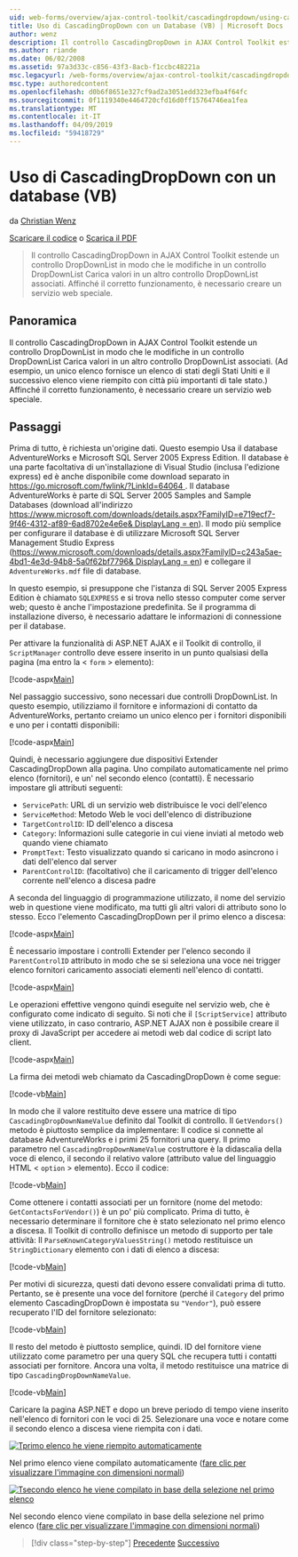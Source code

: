 ```yaml
---
uid: web-forms/overview/ajax-control-toolkit/cascadingdropdown/using-cascadingdropdown-with-a-database-vb
title: Uso di CascadingDropDown con un Database (VB) | Microsoft Docs
author: wenz
description: Il controllo CascadingDropDown in AJAX Control Toolkit estende un controllo DropDownList in modo che le modifiche in un controllo DropDownList carichi associati i valori in anoth...
ms.author: riande
ms.date: 06/02/2008
ms.assetid: 97a3d33c-c856-43f3-8acb-f1ccbc48221a
msc.legacyurl: /web-forms/overview/ajax-control-toolkit/cascadingdropdown/using-cascadingdropdown-with-a-database-vb
msc.type: authoredcontent
ms.openlocfilehash: d0b6f8651e327cf9ad2a3051edd323efba4f64fc
ms.sourcegitcommit: 0f1119340e4464720cfd16d0ff15764746ea1fea
ms.translationtype: MT
ms.contentlocale: it-IT
ms.lasthandoff: 04/09/2019
ms.locfileid: "59418729"
---
```

# <a name="using-cascadingdropdown-with-a-database-vb"></a>Uso di CascadingDropDown con un database (VB)

da [Christian Wenz](https://github.com/wenz)

[Scaricare il codice](http://download.microsoft.com/download/9/0/7/907760b1-2c60-4f81-aeb6-ca416a573b0d/cascadingdropdown1.vb.zip) o [Scarica il PDF](http://download.microsoft.com/download/2/d/c/2dc10e34-6983-41d4-9c08-f78f5387d32b/cascadingdropdown1VB.pdf)

> Il controllo CascadingDropDown in AJAX Control Toolkit estende un controllo DropDownList in modo che le modifiche in un controllo DropDownList Carica valori in un altro controllo DropDownList associati. Affinché il corretto funzionamento, è necessario creare un servizio web speciale.


## <a name="overview"></a>Panoramica

Il controllo CascadingDropDown in AJAX Control Toolkit estende un controllo DropDownList in modo che le modifiche in un controllo DropDownList Carica valori in un altro controllo DropDownList associati. (Ad esempio, un unico elenco fornisce un elenco di stati degli Stati Uniti e il successivo elenco viene riempito con città più importanti di tale stato.) Affinché il corretto funzionamento, è necessario creare un servizio web speciale.

## <a name="steps"></a>Passaggi

Prima di tutto, è richiesta un'origine dati. Questo esempio Usa il database AdventureWorks e Microsoft SQL Server 2005 Express Edition. Il database è una parte facoltativa di un'installazione di Visual Studio (inclusa l'edizione express) ed è anche disponibile come download separato in [ https://go.microsoft.com/fwlink/?LinkId=64064 ](https://go.microsoft.com/fwlink/?LinkId=64064). Il database AdventureWorks è parte di SQL Server 2005 Samples and Sample Databases (download all'indirizzo [ https://www.microsoft.com/downloads/details.aspx?FamilyID=e719ecf7-9f46-4312-af89-6ad8702e4e6e&amp; DisplayLang = en](https://www.microsoft.com/downloads/details.aspx?FamilyID=e719ecf7-9f46-4312-af89-6ad8702e4e6e&amp;DisplayLang=en)). Il modo più semplice per configurare il database è di utilizzare Microsoft SQL Server Management Studio Express ([https://www.microsoft.com/downloads/details.aspx?FamilyID=c243a5ae-4bd1-4e3d-94b8-5a0f62bf7796&amp; DisplayLang = en](https://www.microsoft.com/downloads/details.aspx?FamilyID=c243a5ae-4bd1-4e3d-94b8-5a0f62bf7796&amp;DisplayLang=en)) e collegare il `AdventureWorks.mdf` file di database.

In questo esempio, si presuppone che l'istanza di SQL Server 2005 Express Edition è chiamato `SQLEXPRESS` e si trova nello stesso computer come server web; questo è anche l'impostazione predefinita. Se il programma di installazione diverso, è necessario adattare le informazioni di connessione per il database.

Per attivare la funzionalità di ASP.NET AJAX e il Toolkit di controllo, il `ScriptManager` controllo deve essere inserito in un punto qualsiasi della pagina (ma entro la &lt; `form` &gt; elemento):

[!code-aspx[Main](using-cascadingdropdown-with-a-database-vb/samples/sample1.aspx)]

Nel passaggio successivo, sono necessari due controlli DropDownList. In questo esempio, utilizziamo il fornitore e informazioni di contatto da AdventureWorks, pertanto creiamo un unico elenco per i fornitori disponibili e uno per i contatti disponibili:

[!code-aspx[Main](using-cascadingdropdown-with-a-database-vb/samples/sample2.aspx)]

Quindi, è necessario aggiungere due dispositivi Extender CascadingDropDown alla pagina. Uno compilato automaticamente nel primo elenco (fornitori), e un' nel secondo elenco (contatti). È necessario impostare gli attributi seguenti:

- `ServicePath`: URL di un servizio web distribuisce le voci dell'elenco
- `ServiceMethod`: Metodo Web le voci dell'elenco di distribuzione
- `TargetControlID`: ID dell'elenco a discesa
- `Category`: Informazioni sulle categorie in cui viene inviati al metodo web quando viene chiamato
- `PromptText`: Testo visualizzato quando si caricano in modo asincrono i dati dell'elenco dal server
- `ParentControlID`: (facoltativo) che il caricamento di trigger dell'elenco corrente nell'elenco a discesa padre

A seconda del linguaggio di programmazione utilizzato, il nome del servizio web in questione viene modificato, ma tutti gli altri valori di attributo sono lo stesso. Ecco l'elemento CascadingDropDown per il primo elenco a discesa:

[!code-aspx[Main](using-cascadingdropdown-with-a-database-vb/samples/sample3.aspx)]

È necessario impostare i controlli Extender per l'elenco secondo il `ParentControlID` attributo in modo che se si seleziona una voce nei trigger elenco fornitori caricamento associati elementi nell'elenco di contatti.

[!code-aspx[Main](using-cascadingdropdown-with-a-database-vb/samples/sample4.aspx)]

Le operazioni effettive vengono quindi eseguite nel servizio web, che è configurato come indicato di seguito. Si noti che il `[ScriptService]` attributo viene utilizzato, in caso contrario, ASP.NET AJAX non è possibile creare il proxy di JavaScript per accedere ai metodi web dal codice di script lato client.

[!code-aspx[Main](using-cascadingdropdown-with-a-database-vb/samples/sample5.aspx)]

La firma dei metodi web chiamato da CascadingDropDown è come segue:

[!code-vb[Main](using-cascadingdropdown-with-a-database-vb/samples/sample6.vb)]

In modo che il valore restituito deve essere una matrice di tipo `CascadingDropDownNameValue` definito dal Toolkit di controllo. Il `GetVendors()` metodo è piuttosto semplice da implementare: Il codice si connette al database AdventureWorks e i primi 25 fornitori una query. Il primo parametro nel `CascadingDropDownNameValue` costruttore è la didascalia della voce di elenco, il secondo il relativo valore (attributo value del linguaggio HTML &lt; `option` &gt; elemento). Ecco il codice:

[!code-vb[Main](using-cascadingdropdown-with-a-database-vb/samples/sample7.vb)]

Come ottenere i contatti associati per un fornitore (nome del metodo: `GetContactsForVendor()`) è un po' più complicato. Prima di tutto, è necessario determinare il fornitore che è stato selezionato nel primo elenco a discesa. Il Toolkit di controllo definisce un metodo di supporto per tale attività: Il `ParseKnownCategoryValuesString()` metodo restituisce un `StringDictionary` elemento con i dati di elenco a discesa:

[!code-vb[Main](using-cascadingdropdown-with-a-database-vb/samples/sample8.vb)]

Per motivi di sicurezza, questi dati devono essere convalidati prima di tutto. Pertanto, se è presente una voce del fornitore (perché il `Category` del primo elemento CascadingDropDown è impostata su `"Vendor"`), può essere recuperato l'ID del fornitore selezionato:

[!code-vb[Main](using-cascadingdropdown-with-a-database-vb/samples/sample9.vb)]

Il resto del metodo è piuttosto semplice, quindi. ID del fornitore viene utilizzato come parametro per una query SQL che recupera tutti i contatti associati per fornitore. Ancora una volta, il metodo restituisce una matrice di tipo `CascadingDropDownNameValue`.

[!code-vb[Main](using-cascadingdropdown-with-a-database-vb/samples/sample10.vb)]

Caricare la pagina ASP.NET e dopo un breve periodo di tempo viene inserito nell'elenco di fornitori con le voci di 25. Selezionare una voce e notare come il secondo elenco a discesa viene riempita con i dati.


[![Tprimo elenco he viene riempito automaticamente](using-cascadingdropdown-with-a-database-vb/_static/image2.png)](using-cascadingdropdown-with-a-database-vb/_static/image1.png)

Nel primo elenco viene compilato automaticamente ([fare clic per visualizzare l'immagine con dimensioni normali](using-cascadingdropdown-with-a-database-vb/_static/image3.png))


[![Tsecondo elenco he viene compilato in base della selezione nel primo elenco](using-cascadingdropdown-with-a-database-vb/_static/image5.png)](using-cascadingdropdown-with-a-database-vb/_static/image4.png)

Nel secondo elenco viene compilato in base della selezione nel primo elenco ([fare clic per visualizzare l'immagine con dimensioni normali](using-cascadingdropdown-with-a-database-vb/_static/image6.png))

> [!div class="step-by-step"]
> [Precedente](filling-a-list-using-cascadingdropdown-vb.md)
> [Successivo](presetting-list-entries-with-cascadingdropdown-vb.md)
